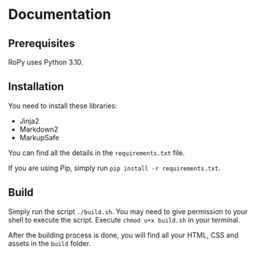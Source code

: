 # Documentation

## Prerequisites 

RoPy uses Python 3.10.

## Installation

You need to install these libraries:
- Jinja2
- Markdown2
- MarkupSafe

You can find all the details in the `requirements.txt` file.

If you are using Pip, simply run `pip install -r requirements.txt`.

## Build

Simply run the script `./build.sh`.
You may need to give permission to your shell to execute the script.
Execute `chmod u+x build.sh` in your terminal.

After the building process is done, you will find all your HTML, CSS and assets in the `build` folder.